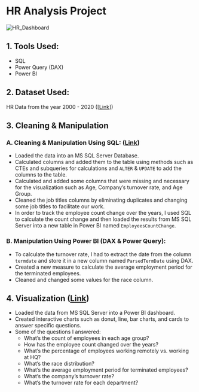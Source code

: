 
# HR Analysis Project
![HR_Dashboard](https://github.com/user-attachments/assets/35237358-10d4-4079-ac90-ede68fdb6d4b)

## 1. Tools Used:

- SQL
- Power Query (DAX)
- Power BI

## 2. Dataset Used:

HR Data from the year 2000 - 2020 ([[Link](https://github.com/mo7amedashraf98/HR_Dasboard/blob/main/Human%20Resources.csv)])

## 3. Cleaning & Manipulation

### A. Cleaning & Manipulation Using SQL: ([Link](https://github.com/mo7amedashraf98/HR_Dasboard/blob/main/Cleaning%20Queries.sql))

- Loaded the data into an MS SQL Server Database.
- Calculated columns and added them to the table using methods such as CTEs and subqueries for calculations and `ALTER` & `UPDATE` to add the columns to the table.
- Calculated and added some columns that were missing and necessary for the visualization such as Age, Company’s turnover rate, and Age Group.
- Cleaned the job titles columns by eliminating duplicates and changing some job titles to facilitate our work.
- In order to track the employee count change over the years, I used SQL to calculate the count change and then loaded the results from MS SQL Server into a new table in Power BI named `EmployeesCountChange`.

### B. Manipulation Using Power BI (DAX & Power Query):

- To calculate the turnover rate, I had to extract the date from the column `termdate` and store it in a new column named `ParsedTermDate` using DAX.
- Created a new measure to calculate the average employment period for the terminated employees.
- Cleaned and changed some values for the race column.

## 4. Visualization ([Link](https://github.com/mo7amedashraf98/HR_Dasboard/blob/main/HR_Dashboard.jpg))

- Loaded the data from MS SQL Server into a Power BI dashboard.
- Created interactive charts such as donut, line, bar charts, and cards to answer specific questions.
- Some of the questions I answered:
    - What’s the count of employees in each age group?
    - How has the employee count changed over the years?
    - What’s the percentage of employees working remotely vs. working at HQ?
    - What’s the race distribution?
    - What’s the average employment period for terminated employees?
    - What’s the company’s turnover rate?
    - What’s the turnover rate for each department?

